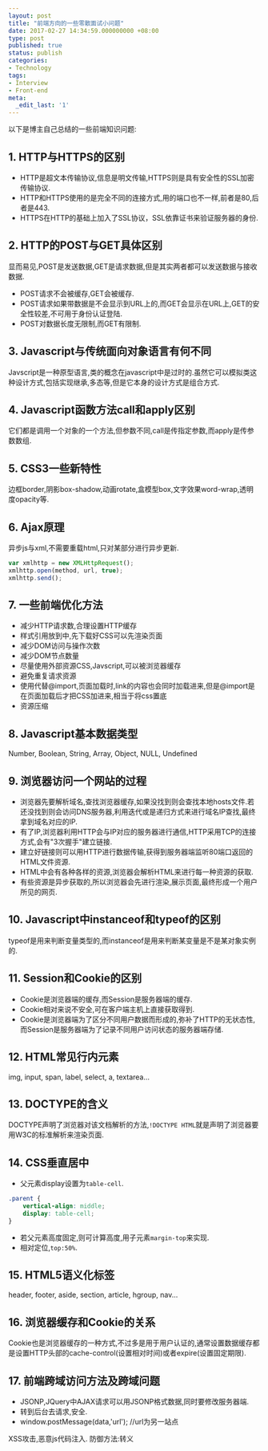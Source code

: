 ```yaml
---
layout: post
title: "前端方向的一些零散面试小问题"
date: 2017-02-27 14:34:59.000000000 +08:00
type: post
published: true
status: publish
categories:
- Technology
tags:
- Interview
- Front-end
meta:
  _edit_last: '1'
---
```


以下是博主自己总结的一些前端知识问题:

## 1. HTTP与HTTPS的区别

* HTTP是超文本传输协议,信息是明文传输,HTTPS则是具有安全性的SSL加密传输协议.
* HTTP和HTTPS使用的是完全不同的连接方式,用的端口也不一样,前者是80,后者是443.
* HTTPS在HTTP的基础上加入了SSL协议，SSL依靠证书来验证服务器的身份.

## 2. HTTP的POST与GET具体区别

显而易见,POST是发送数据,GET是请求数据,但是其实两者都可以发送数据与接收数据.

* POST请求不会被缓存,GET会被缓存.
* POST请求如果带数据是不会显示到URL上的,而GET会显示在URL上,GET的安全性较差,不可用于身份认证登陆.
* POST对数据长度无限制,而GET有限制.

## 3. Javascript与传统面向对象语言有何不同

Javscript是一种原型语言,类的概念在javascript中是过时的.虽然它可以模拟类这种设计方式,包括实现继承,多态等,但是它本身的设计方式是组合方式.

## 4. Javascript函数方法call和apply区别

它们都是调用一个对象的一个方法,但参数不同,call是传指定参数,而apply是传参数数组.

<!--more-->

## 5. CSS3一些新特性

边框border,阴影box-shadow,动画rotate,盒模型box,文字效果word-wrap,透明度opacity等.

## 6. Ajax原理

异步js与xml,不需要重载html,只对某部分进行异步更新.
```javascript
var xmlhttp = new XMLHttpRequest();
xmlhttp.open(method, url, true);
xmlhttp.send();
```

## 7. 一些前端优化方法

* 减少HTTP请求数,合理设置HTTP缓存
* 样式引用放到<head>中,先下载好CSS可以先渲染页面
* 减少DOM访问与操作次数
* 减少DOM节点数量
* 尽量使用外部资源CSS,Javscript,可以被浏览器缓存
* 避免重复请求资源
* 使用<link>代替@import,页面加载时,link的内容也会同时加载进来,但是@import是在页面加载后才把CSS加进来,相当于将css置底
* 资源压缩

## 8. Javascript基本数据类型

Number, Boolean, String, Array, Object, NULL, Undefined

## 9. 浏览器访问一个网站的过程

* 浏览器先要解析域名,查找浏览器缓存,如果没找到则会查找本地hosts文件.若还没找到则会访问DNS服务器,利用迭代或是递归方式来进行域名IP查找,最终拿到域名对应的IP.
* 有了IP,浏览器利用HTTP会与IP对应的服务器进行通信,HTTP采用TCP的连接方式,会有"3次握手"建立链接.
* 建立好链接则可以用HTTP进行数据传输,获得到服务器端监听80端口返回的HTML文件资源.
* HTML中会有各种各样的资源,浏览器会解析HTML来进行每一种资源的获取.
* 有些资源是异步获取的,所以浏览器会先进行渲染,展示页面,最终形成一个用户所见的网页.

## 10. Javascript中instanceof和typeof的区别

typeof是用来判断变量类型的,而instanceof是用来判断某变量是不是某对象实例的.

## 11. Session和Cookie的区别

* Cookie是浏览器端的缓存,而Session是服务器端的缓存.
* Cookie相对来说不安全,可在客户端主机上直接获取得到.
* Cookie是浏览器端为了区分不同用户数据而形成的,弥补了HTTP的无状态性,而Session是服务器端为了记录不同用户访问状态的服务器端存储.

## 12. HTML常见行内元素

img, input, span, label, select, a, textarea...

## 13. DOCTYPE的含义

DOCTYPE声明了浏览器对该文档解析的方法,`!DOCTYPE HTML`就是声明了浏览器要用W3C的标准解析来渲染页面.

## 14. CSS垂直居中

* 父元素display设置为`table-cell`.
```css
.parent {
    vertical-align: middle;
    display: table-cell;
}
```
* 若父元素高度固定,则可计算高度,用子元素`margin-top`来实现.
* 相对定位,`top:50%`.

## 15. HTML5语义化标签

header, footer, aside, section, article, hgroup, nav...

## 16. 浏览器缓存和Cookie的关系

Cookie也是浏览器缓存的一种方式,不过多是用于用户认证的,通常设置数据缓存都是设置HTTP头部的cache-control(设置相对时间)或者expire(设置固定期限).

## 17. 前端跨域访问方法及跨域问题

* JSONP,JQuery中AJAX请求可以用JSONP格式数据,同时要修改服务器端.
* 转到后台去请求,安全.
* window.postMessage(data,'url'); //url为另一站点

XSS攻击,恶意js代码注入. 防御方法:转义<script>,或后台进行转义防范.

CSRF攻击,跨站请求伪造. 防御方法,正确使用POST和GET,还可以用验证码的方式拒绝其它站点的伪造请求.

## 18. Javascript中的原型链

原型链类似于继承关系.

只有构造函数才有prototype,对象没有.

每个对象都有__proto__来记录自己的原型链,__proto__就是指向父的原型prototype.

## 19. Javascript中offsetHeight,clientHeight和scrollHeight的区别

* scrollHeight为整个页面内容的高度,当有滚动条时,它的值为当前可见窗口高度+滚动上去的高度+下面未滚动到的高度.
* clientHeight为当前可见区域内容的高度.
* offsetHeight为当前可见区域内容高度+边框+滚动条的高度.

**注意:上述可见内容高度都算上了padding.**

## 2.TO BE CONTINUED